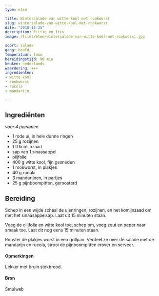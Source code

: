 ```yaml
---
type: eten

title: Wintersalade van witte kool met rookworst
slug: wintersalade-van-witte-kool-met-rookworst
date: "2018-12-25"
description: Pittig en fris
image: /files/eten/wintersalade-van-witte-kool-met-rookworst.jpg

soort: salade
gang: hoofd
temperatuur: lauw
bereidingstijd: 90 min
keuken: nederlands
waardering: +++
ingredienten:
- witte kool
- rookworst
- rucola
- mandarijn

---
```


## Ingrediënten

*voor 4 personen*

* 1 rode ui, in hele dunne ringen
* 25 g rozijnen
* 1 tl komijnzaad
* sap van 1 sinaasappel
* olijfolie
* 400 g witte kool, fijn gesneden
* 1 rookworst, in plakjes
* 40 g rucola
* 3 mandarijnen, in partjes
* 25 g pijnboompitten, geroosterd

## Bereiding

Schep in een wijde schaal de uienringen, rozijnen, en het komijnzaad om met het sinaasappelsap. Laat dit 15 minuten staan.

Voeg de olijfolie en witte kool toe, schep om, voeg zout en peper naar smaak toe. Laat dit nog eens 15 minuten staan.

Rooster de plakjes worst in een grillpan. Verdeel ze over de salade met de mandarijn en rucola, strooi de pijnboompitten erover en serveer.

#### Opmerkingen

Lekker met bruin stokbrood.

#### Bron

Smulweb
